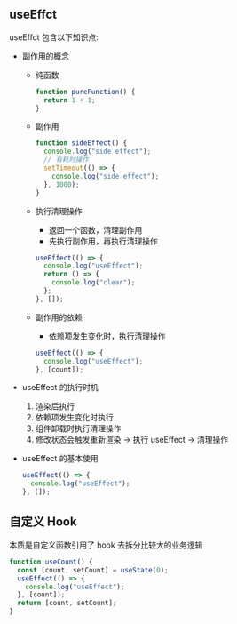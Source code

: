 ## useEffct

useEffct 包含以下知识点:

- 副作用的概念

  - 纯函数

    ```js
    function pureFunction() {
      return 1 + 1;
    }
    ```

  - 副作用

    ```js
    function sideEffect() {
      console.log("side effect");
      // 有耗时操作
      setTimeout(() => {
        console.log("side effect");
      }, 1000);
    }
    ```

  - 执行清理操作

    - 返回一个函数，清理副作用
    - 先执行副作用，再执行清理操作

    ```js
    useEffect(() => {
      console.log("useEffect");
      return () => {
        console.log("clear");
      };
    }, []);
    ```

  - 副作用的依赖

    - 依赖项发生变化时，执行清理操作

    ```js
    useEffect(() => {
      console.log("useEffect");
    }, [count]);
    ```

- useEffect 的执行时机

  1. 渲染后执行
  2. 依赖项发生变化时执行
  3. 组件卸载时执行清理操作
  4. 修改状态会触发重新渲染 -> 执行 useEffect -> 清理操作

- useEffect 的基本使用

  ```js
  useEffect(() => {
    console.log("useEffect");
  }, []);
  ```

## 自定义 Hook

本质是自定义函数引用了 hook 去拆分比较大的业务逻辑

```js
function useCount() {
  const [count, setCount] = useState(0);
  useEffect(() => {
    console.log("useEffect");
  }, [count]);
  return [count, setCount];
}
```
